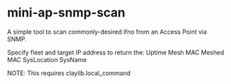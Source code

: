 # mini-ap-snmp-scan
A simple tool to scan commonly-desired ifno from an Access Point via SNMP.

Specify fleet and target IP address to return the:
Uptime
Mesh MAC
Meshed MAC
SysLocation
SysName

NOTE: This requires claylib.local_command
